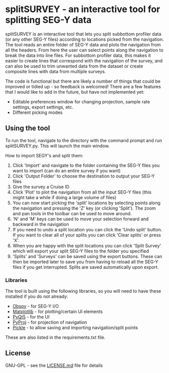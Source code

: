 # splitSURVEY - an interactive tool for splitting SEG-Y data

splitSURVEY is an interactive tool that lets you split subbottom profiler data (or any other SEG-Y files) according to locations picked from the navigation. The tool reads an entire folder of SEG-Y data and plots the navigation from all the headers. From here the user can select points along the navigation to break the data into line files. For subbottom profiler data, this makes it easier to create lines that correspond with the navigation of the survey, and can also be used to trim unwanted data from the dataset or create composite lines with data from multiple surveys.

The code is functional but there are likely a number of things that could be improved or tidied up - so feedback is welcomed! There are a few features that I would like to add in the future, but have not implemented yet:

- Editable preferences window for changing projection, sample rate settings, export settings, etc.
- Different picking modes

## Using the tool

To run the tool, navigate to the directory with the command prompt and run splitSURVEY.py. This will launch the main window.

How to import SEGY's and split them:

1. Click 'Import' and navigate to the folder containing the SEG-Y files you want to import (can do an entire survey if you want)
2. Click 'Output Folder' to choose the destination to output your SEG-Y files
3. Give the survey a Cruise ID
4. Click 'Plot' to plot the navigation from all the input SEG-Y files (this might take a while if doing a large volume of files)
5. You can now start picking the 'split' locations by selecting points along the navigation and pressing the 'Z' key (or clicking 'Split'). The zoom and pan tools in the toolbar can be used to move around.
6. 'N' and 'M' keys can be used to move your selection forward and backward in the navigation
7. If you need to undo a split location you can click the 'Undo split' button. If you want to clear all of your splits you can click 'Clear splits' or press 'X'.
8. When you are happy with the split locations you can click 'Split Survey' which will export your split SEG-Y files to the folder you specified
9. 'Splits' and 'Surveys' can be saved using the export buttons. These can then be imported later to save you from having to reload all the SEG-Y files if you get interrupted. Splits are saved automatically upon export.

### Libraries

The tool is built using the following libraries, so you will need to have these installed if you do not already:
* [Obspy](http://www.obspy.org) - for SEG-Y I/O
* [Matplotlib](https://matplotlib.org/) - for plotting/certain UI elements
* [PyQt5](https://pypi.org/project/PyQt5/) - for the UI
* [PyProj](https://pypi.org/project/pyproj/) - for projection of navigation
* [Pickle](https://docs.python.org/2/library/pickle.html/) - to allow saving and importing navigation/split points

These are also listed in the requirements.txt file.

## License

GNU-GPL - see the [LICENSE.md](LICENSE.md) file for details


